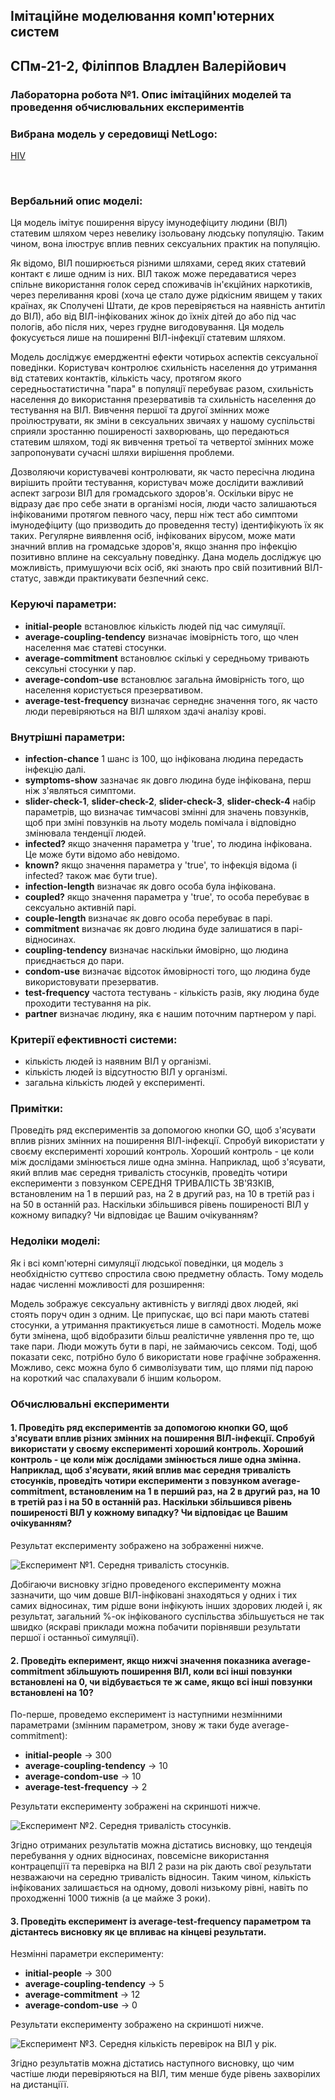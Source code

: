 ## Імітаційне моделювання комп'ютерних систем
## СПм-21-2, **Філіппов Владлен Валерійович**
### Лабораторна робота №**1**. Опис імітаційних моделей та проведення обчислювальних експериментів

### Вибрана модель у середовищі NetLogo:
[HIV](https://www.netlogoweb.org/launch#https://www.netlogoweb.org/assets/modelslib/Sample%20Models/Biology/HIV.nlogo)

<br>

### Вербальний опис моделі:
Ця модель імітує поширення вірусу імунодефіциту людини (ВІЛ) статевим шляхом через невелику ізольовану людську популяцію. Таким чином, вона ілюструє вплив певних сексуальних практик на популяцію.

Як відомо, ВІЛ поширюється різними шляхами, серед яких статевий контакт є лише одним із них. ВІЛ також може передаватися через спільне використання голок серед споживачів ін'єкційних наркотиків, через переливання крові (хоча це стало дуже рідкісним явищем у таких країнах, як Сполучені Штати, де кров перевіряється на наявність антитіл до ВІЛ), або від ВІЛ-інфікованих жінок до їхніх дітей до або під час пологів, або після них, через грудне вигодовування. Ця модель фокусується лише на поширенні ВІЛ-інфекції статевим шляхом.

Модель досліджує емерджентні ефекти чотирьох аспектів сексуальної поведінки. Користувач контролює схильність населення до утримання від статевих контактів, кількість часу, протягом якого середньостатистична "пара" в популяції перебуває разом, схильність населення до використання презервативів та схильність населення до тестування на ВІЛ. Вивчення першої та другої змінних може проілюструвати, як зміни в сексуальних звичаях у нашому суспільстві сприяли зростанню поширеності захворювань, що передаються статевим шляхом, тоді як вивчення третьої та четвертої змінних може запропонувати сучасні шляхи вирішення проблеми.

Дозволяючи користувачеві контролювати, як часто пересічна людина вирішить пройти тестування, користувач може дослідити важливий аспект загрози ВІЛ для громадського здоров'я. Оскільки вірус не відразу дає про себе знати в організмі носія, люди часто залишаються інфікованими протягом певного часу, перш ніж тест або симптоми імунодефіциту (що призводить до проведення тесту) ідентифікують їх як таких. Регулярне виявлення осіб, інфікованих вірусом, може мати значний вплив на громадське здоров'я, якщо знання про інфекцію позитивно вплине на сексуальну поведінку. Дана модель досліджує цю можливість, примушуючи всіх осіб, які знають про свій позитивний ВІЛ-статус, завжди практикувати безпечний секс. 

### Керуючі параметри:
- **initial-people** встановлює кількість людей під час симуляції.
- **average-coupling-tendency** визначає імовірність того, що член населення має статеві стосунки.
- **average-commitment** встановлює скількі у середньому тривають сексульні стосунки у пар.
- **average-condom-use** встановлює загальна ймовірність того, що населення користується презервативом.
- **average-test-frequency** визначає сернеднє значення того, як часто люди перевіряються на ВІЛ шляхом здачі аналізу крові.

### Внутрішні параметри:
- **infection-chance** 1 шанс із 100, що інфікована людина передасть інфекцію далі.
- **symptoms-show** зазначає як довго людина буде інфікована, перш ніж з'являться симптоми.
- **slider-check-1**, **slider-check-2**, **slider-check-3**, **slider-check-4** набір параметрів, що визначає тимчасові змінні для значень повзунків, щоб при зміні повзунків на льоту модель помічала і відповідно змінювала тенденції людей.
- **infected?** якщо значення параметра у 'true', то людина інфікована. Це може бути відомо або невідомо.
- **known?** якщо значення параметра у 'true', то інфекція відома (і infected? також має бути true).
- **infection-length** визначає як довго особа була інфікована.
- **coupled?** якщо значення параметра у 'true', то особа перебуває в сексуально активній парі.
- **couple-length** визначає як довго особа перебуває в парі.
- **commitment** визначає як довго людина буде залишатися в парі-відносинах.
- **coupling-tendency** визначає наскільки ймовірно, що людина приєднається до пари.
- **condom-use** визначає відсоток ймовірності того, що людина буде використовувати презерватив.
- **test-frequency** частота тестувань - кількість разів, яку людина буде проходити тестування на рік.
- **partner** визначає людину, яка є нашим поточним партнером у парі.

### Критерії ефективності системи:
- кількість людей із наявним ВІЛ у організмі.
- кількість людей із відсутностю ВІЛ у організмі.
- загальна кількість людей у експерименті.

### Примітки:
Проведіть ряд експериментів за допомогою кнопки GO, щоб з'ясувати вплив різних змінних на поширення ВІЛ-інфекції. Спробуй використати у своєму експерименті хороший контроль. Хороший контроль - це коли між дослідами змінюється лише одна змінна. Наприклад, щоб з'ясувати, який вплив має середня тривалість стосунків, проведіть чотири експерименти з повзунком СЕРЕДНЯ ТРИВАЛІСТЬ ЗВ'ЯЗКІВ, встановленим на 1 в перший раз, на 2 в другий раз, на 10 в третій раз і на 50 в останній раз. Наскільки збільшився рівень поширеності ВІЛ у кожному випадку? Чи відповідає це Вашим очікуванням?

### Недоліки моделі:
Як і всі комп'ютерні симуляції людської поведінки, ця модель з необхідністю суттєво спростила свою предметну область. Тому модель надає численні можливості для розширення:

Модель зображує сексуальну активність у вигляді двох людей, які стоять поруч один з одним. Це припускає, що всі пари мають статеві стосунки, а утримання практикується лише в самотності. Модель може бути змінена, щоб відобразити більш реалістичне уявлення про те, що таке пари. Люди можуть бути в парі, не займаючись сексом. Тоді, щоб показати секс, потрібно було б використати нове графічне зображення. Можливо, секс можна було б символізувати тим, що плями під парою на короткий час спалахували б іншим кольором.

### Обчислювальні експерименти

#### 1. Проведіть ряд експериментів за допомогою кнопки GO, щоб з'ясувати вплив різних змінних на поширення ВІЛ-інфекції. Спробуй використати у своєму експерименті хороший контроль. Хороший контроль - це коли між дослідами змінюється лише одна змінна. Наприклад, щоб з'ясувати, який вплив має середня тривалість стосунків, проведіть чотири експерименти з повзунком average-commitment, встановленим на 1 в перший раз, на 2 в другий раз, на 10 в третій раз і на 50 в останній раз. Наскільки збільшився рівень поширеності ВІЛ у кожному випадку? Чи відповідає це Вашим очікуванням?

Результат експерименту зображено на зображенні нижче.

![Експеримент №1. Середня тривалість стосунків.](experiment-1-average-commitment-results.png)

Добігаючи висновку згідно проведеного експерименту можна зазначити, що чим довше ВІЛ-інфіковані знаходяться у одних і тих самих відносинах, тим рідше вони інфікують інших здорових людей і, як результат, загальний %-ок інфікованого суспільства збільшується не так швидко (яскраві приклади можна побачити порівнявши результати першої і останньої симуляції).

#### 2. Проведіть екперимент, якщо нижчі значення показника average-commitment збільшують поширення ВІЛ, коли всі інші повзунки встановлені на 0, чи відбувається те ж саме, якщо всі інші повзунки встановлені на 10?

По-перше, проведемо експеримент із наступними незмінними параметрами (змінним параметром, знову ж таки буде average-commitment):

- **initial-people** -> 300
- **average-coupling-tendency** -> 10
- **average-condom-use** -> 10
- **average-test-frequency** -> 2

Результати експерименту зображені на скриншоті нижче.

![Експеримент №2. Середня тривалість стосунків.](experiment-2-average-commitment-results.png)

Згідно отриманих результатів можна дістатись висновку, що тендеція перебування у одних відносинах, повсемісне використання контрацепціїї та перевірка на ВІЛ 2 рази на рік дають свої результати незважаючи на середню тривалість відносин. Таким чином, кількість інфікованих залишається на одному, доволі низькому рівні, навіть по проходженні 1000 тижнів (а це майже 3 роки).

#### 3. Проведіть експеримент із average-test-frequency параметром та дістантесь висновку як це впливає на кінцеві результати.

Незмінні параметри експерименту:

- **initial-people** -> 300
- **average-coupling-tendency** -> 5
- **average-commitment** -> 12
- **average-condom-use** -> 0

Результати експерименту зображено на скриншоті нижче.

![Експеримент №3. Середня кількість перевірок на ВІЛ у рік.](experiment-3-average-test-frequency-results.png)

Згідно результатів можна дістатись наступного висновку, що чим частіше люди перевіряються на ВІЛ, тим менше буде рівень захворілих на дистанціїї.